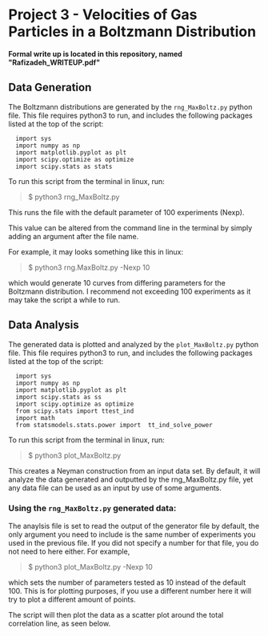 # Project 3 - Velocities of Gas Particles in a Boltzmann Distribution

**Formal write up is located in this repository, named "Rafizadeh_WRITEUP.pdf"**

## Data Generation

The Boltzmann distributions are generated by the `rng_MaxBoltz.py` python file. This file requires python3 to run, and includes the following packages listed at the top of the script:

```
  import sys
  import numpy as np
  import matplotlib.pyplot as plt
  import scipy.optimize as optimize
  import scipy.stats as stats
```

To run this script from the terminal in linux, run:

> $ python3 rng_MaxBoltz.py

This runs the file with the default parameter of 100 experiments (Nexp).

This value can be altered from the command line in the terminal by simply adding an argument after the file name.

For example, it may looks something like this in linux:

> $ python3 rng.MaxBoltz.py -Nexp 10

which would generate 10 curves from differing parameters for the Boltzmann distribution. I recommend not exceeding 100 experiments as it may take the script a while to run. 

## Data Analysis

The generated data is plotted and analyzed by the `plot_MaxBoltz.py` python file. This file requires python3 to run, and includes the following packages listed at the top of the script:

```
  import sys
  import numpy as np
  import matplotlib.pyplot as plt
  import scipy.stats as ss
  import scipy.optimize as optimize
  from scipy.stats import ttest_ind
  import math
  from statsmodels.stats.power import  tt_ind_solve_power
```

To run this script from the terminal in linux, run:

> $ python3 plot_MaxBoltz.py

This creates a Neyman construction from an input data set. By default, it will analyze the data generated and outputted by the rng_MaxBoltz.py file, yet any data file can be used as an input by use of some arguments.

### Using the `rng_MaxBoltz.py` generated data:

The anaylsis file is set to read the output of the generator file by default, the only argument you need to include is the same number of experiments you used in the previous file. If you did not specify a number for that file, you do not need to here either. For example,

> $ python3 plot_MaxBoltz.py -Nexp 10

which sets the number of parameters tested as 10 instead of the default 100. This is for plotting purposes, if you use a different number here it will try to plot a different amount of points. 

The script will then plot the data as a scatter plot around the total correlation line, as seen below.





